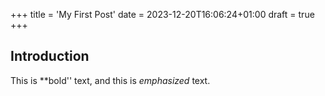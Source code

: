 +++
title = 'My First Post'
date = 2023-12-20T16:06:24+01:00
draft = true
+++
## Introduction

This is **bold'' text, and this is *emphasized* text.
